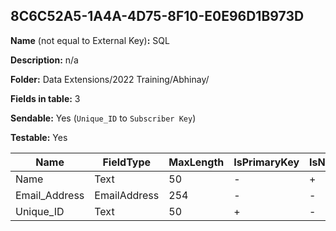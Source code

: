 ## 8C6C52A5-1A4A-4D75-8F10-E0E96D1B973D

**Name** (not equal to External Key)**:** SQL

**Description:** n/a

**Folder:** Data Extensions/2022 Training/Abhinay/

**Fields in table:** 3

**Sendable:** Yes (`Unique_ID` to `Subscriber Key`)

**Testable:** Yes

| Name | FieldType | MaxLength | IsPrimaryKey | IsNullable | DefaultValue |
| --- | --- | --- | --- | --- | --- |
| Name | Text | 50 | - | + |  |
| Email_Address | EmailAddress | 254 | - | - |  |
| Unique_ID | Text | 50 | + | - |  |
